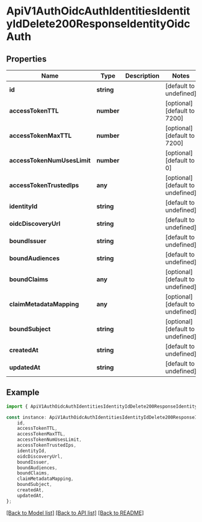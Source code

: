 # ApiV1AuthOidcAuthIdentitiesIdentityIdDelete200ResponseIdentityOidcAuth


## Properties

Name | Type | Description | Notes
------------ | ------------- | ------------- | -------------
**id** | **string** |  | [default to undefined]
**accessTokenTTL** | **number** |  | [optional] [default to 7200]
**accessTokenMaxTTL** | **number** |  | [optional] [default to 7200]
**accessTokenNumUsesLimit** | **number** |  | [optional] [default to 0]
**accessTokenTrustedIps** | **any** |  | [optional] [default to undefined]
**identityId** | **string** |  | [default to undefined]
**oidcDiscoveryUrl** | **string** |  | [default to undefined]
**boundIssuer** | **string** |  | [default to undefined]
**boundAudiences** | **string** |  | [default to undefined]
**boundClaims** | **any** |  | [optional] [default to undefined]
**claimMetadataMapping** | **any** |  | [optional] [default to undefined]
**boundSubject** | **string** |  | [optional] [default to undefined]
**createdAt** | **string** |  | [default to undefined]
**updatedAt** | **string** |  | [default to undefined]

## Example

```typescript
import { ApiV1AuthOidcAuthIdentitiesIdentityIdDelete200ResponseIdentityOidcAuth } from './api';

const instance: ApiV1AuthOidcAuthIdentitiesIdentityIdDelete200ResponseIdentityOidcAuth = {
    id,
    accessTokenTTL,
    accessTokenMaxTTL,
    accessTokenNumUsesLimit,
    accessTokenTrustedIps,
    identityId,
    oidcDiscoveryUrl,
    boundIssuer,
    boundAudiences,
    boundClaims,
    claimMetadataMapping,
    boundSubject,
    createdAt,
    updatedAt,
};
```

[[Back to Model list]](../README.md#documentation-for-models) [[Back to API list]](../README.md#documentation-for-api-endpoints) [[Back to README]](../README.md)
